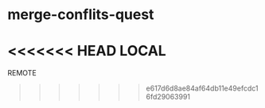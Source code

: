 # merge-conflits-quest
<<<<<<< HEAD
LOCAL
=======
REMOTE
>>>>>>> e617d6d8ae84af64db11e49efcdc16fd29063991
